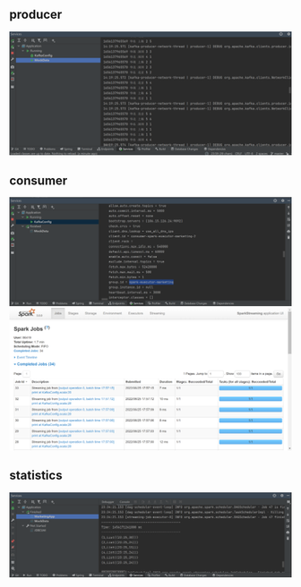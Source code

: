 ## producer
![img.png](src/main/resources/img/img.png)

## consumer
![img.png](src/main/resources/img/img0.png)
![img.png](src/main/resources/img/img1.png)

## statistics
![img.png](src/main/resources/img/img2.png)